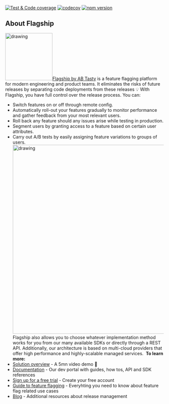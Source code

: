 [![Test & Code coverage](https://github.com/flagship-io/flagship-react-sdk/actions/workflows/ci-push.yml/badge.svg?branch=master&event=push)](https://github.com/flagship-io/flagship-react-sdk/actions/workflows/ci-push.yml) [![codecov](https://codecov.io/gh/flagship-io/flagship-react-sdk/branch/master/graph/badge.svg?token=jRh0h1XcT3)](https://codecov.io/gh/flagship-io/flagship-react-sdk) [![npm version](https://badge.fury.io/js/@flagship.io%2Freact-sdk.svg)](https://badge.fury.io/js/@flagship.io%2Freact-sdk)

## About Flagship

​
<img src="https://www.flagship.io/wp-content/uploads/Flagship-horizontal-black-wake-AB.png" alt="drawing" width="150"/>
​
[Flagship by AB Tasty](https://www.flagship.io/) is a feature flagging platform for modern engineering and product teams. It eliminates the risks of future releases by separating code deployments from these releases :bulb: With Flagship, you have full control over the release process. You can:
​

- Switch features on or off through remote config.
- Automatically roll-out your features gradually to monitor performance and gather feedback from your most relevant users.
- Roll back any feature should any issues arise while testing in production.
- Segment users by granting access to a feature based on certain user attributes.
- Carry out A/B tests by easily assigning feature variations to groups of users.
  ​
  <img src="https://www.flagship.io/wp-content/uploads/demo-setup.png" alt="drawing" width="600"/>
  ​
  Flagship also allows you to choose whatever implementation method works for you from our many available SDKs or directly through a REST API. Additionally, our architecture is based on multi-cloud providers that offer high performance and highly-scalable managed services.
  ​
  **To learn more:**
  ​
- [Solution overview](https://www.flagship.io/#showvideo) - A 5mn video demo :movie_camera:
- [Documentation](https://docs.developers.flagship.io/) - Our dev portal with guides, how tos, API and SDK references
- [Sign up for a free trial](https://www.flagship.io/sign-up/) - Create your free account
- [Guide to feature flagging](https://www.flagship.io/feature-flags/) - Everyhting you need to know about feature flag related use cases
- [Blog](https://www.flagship.io/blog/) - Additional resources about release management
